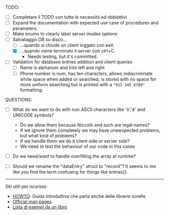 TODO:
- [ ] Completare il TODO con tutte le necessità ed obbiettivi
- [ ] Expand the documentation with expected use case of procedures and parameters.
- [ ] Make enums to clearly label server modes options
- [ ] Salvataggio DB su disco...
    - [ ] ...quando si chiude un client loggato con exit.
    - [x] ...quando viene terminato il server con ctrl+C.
        - Needs testing, but it's committed.
- [ ] Validation for database entries addition and client queries
    - [ ] Name is alphanum and trim left and right
    - [ ] Phone number is num, has ten characters, allows indiscriminate white space when added or searched, is stored with no space for more uniform searching but is printed with a `"012 345 6789"` formatting. 

QUESTIONS:
- [ ] What do we want to do with non ASCII characters like 'ò','è' and UNICODE symbols?
    - Do we allow them because Niccolò and such are legal names?
    - If we ignore them completely we may have unewxpected problems, but what kind of problems?
    - If we handle them we do it client side or server side?
    - We need to test the behaviour of our code in this cases 
- [ ] Do we need/want to handle overfilling the array at runtime?
- [ ] Should we rename the "dataEntry" struct to "record"? It seems to me like you find the term confusing for things like entries[].


---
Siti utili per ncurses:
- [HOWTO](https://tldp.org/HOWTO/NCURSES-Programming-HOWTO/index.html): Guida introduttiva che parla anche delle librerie sorelle
- [Official man pages](https://invisible-island.net/ncurses/man/)
- [Lista di esempi da un libro](https://github.com/wkoszek/ncurses_guide/tree/master/book)
